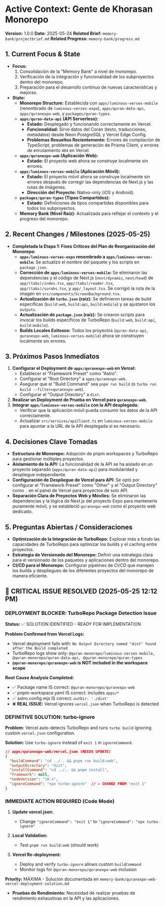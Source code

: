 # Active Context: Gente de Khorasan Monorepo

**Version:** 1.0.0
**Date:** 2025-05-24
**Related Brief:** `memory-bank/projectbrief.md`
**Related Progress:** `memory-bank/progress.md`

## 1. Current Focus & State

-   **Focus:**
    1.  Consolidación de la "Memory Bank" a nivel de monorepo.
    2.  Verificación de la integración y funcionalidad de los subproyectos dentro del monorepo.
    3.  Preparación para el desarrollo continuo de nuevas características y mejoras.
-   **State:**
    -   **Monorepo Structure:** Establecida con `apps/luminous-verses-mobile` (renombrado de `luminous-verses-expo`), `apps/quran-data-api`, `apps/quranexpo-web`, y `packages/quran-types`.
    -   **`apps/quran-data-api` (API Serverless):**
        -   **Estado:** Desplegado y funcionando correctamente en Vercel.
        -   **Funcionalidad:** Sirve datos del Corán (texto, traducciones, metadatos) desde Neon PostgreSQL y Vercel Edge Config.
        -   **Problemas Resueltos Recientemente:** Errores de compilación de TypeScript, problemas de generación de Prisma Client, y errores de enrutamiento `404` en Vercel.
    -   **`apps/quranexpo-web` (Aplicación Web):**
        -   **Estado:** El proyecto web ahora se construye localmente sin errores.
    -   **`apps/luminous-verses-mobile` (Aplicación Móvil):**
        -   **Estado:** El proyecto móvil ahora se construye localmente sin errores después de corregir las dependencias de Next.js y las rutas de imágenes.
        -   **Dirección del Proyecto:** Nativo-only (iOS y Android).
    -   **`packages/quran-types` (Tipos Compartidos):**
        -   **Estado:** Definiciones de tipos compartidas disponibles para todos los subproyectos.
    -   **Memory Bank (Nivel Raíz):** Actualizada para reflejar el contexto y el progreso del monorepo.

## 2. Recent Changes / Milestones (2025-05-25)

-   **Completada la Etapa 1: Fixes Críticos del Plan de Reorganización del Monorepo:**
    -   **`apps/luminous-verses-expo` renombrado a `apps/luminous-verses-mobile`:** Se actualizó el nombre del paquete y los scripts en `package.json`.
    -   **Corrección de `apps/luminous-verses-mobile`:** Se eliminaron las dependencias y el código de Next.js (`next/dynamic`, `next/head`) de `app/(tabs)/index.tsx`, `app/(tabs)/reader.tsx`, `app/(tabs)/surahs.tsx`, y `app/_layout.tsx`. Se corrigió la ruta de la imagen en `src/components/ScreenBackground.tsx`.
    -   **Actualización de `turbo.json` (raíz):** Se definieron tareas de build específicas (`build:web`, `build:api`, `build:mobile`) y se ajustaron los `outputs`.
    -   **Actualización de `package.json` (raíz):** Se crearon scripts para invocar los builds específicos de TurboRepo (`build:web`, `build:api`, `build:mobile`).
    -   **Builds Locales Exitosos:** Todos los proyectos (`quran-data-api`, `quranexpo-web`, `luminous-verses-mobile`) ahora se construyen localmente sin errores.

## 3. Próximos Pasos Inmediatos

1.  **Configurar el Deployment de `apps/quranexpo-web` en Vercel:**
    *   Establecer el "Framework Preset" como "Astro".
    *   Configurar el "Root Directory" a `apps/quranexpo-web`.
    *   Asegurar que el "Build Command" sea `pnpm run build` (o `turbo run build --filter=quranexpo-web`).
    *   Configurar el "Output Directory" a `dist`.
2.  **Realizar un Deployment de Prueba en Vercel para `quranexpo-web`.**
3.  **Integrar `apps/luminous-verses-mobile` con la API desplegada:**
    *   Verificar que la aplicación móvil pueda consumir los datos de la API correctamente.
    *   Actualizar `src/services/apiClient.ts` en `luminous-verses-mobile` para apuntar a la URL de la API desplegada si es necesario.

## 4. Decisiones Clave Tomadas

-   **Estructura de Monorepo:** Adopción de pnpm workspaces y TurboRepo para gestionar múltiples proyectos.
-   **Aislamiento de la API:** La funcionalidad de la API se ha aislado en un proyecto separado (`apps/quran-data-api`) para modularidad y despliegue independiente.
-   **Configuración de Despliegue de Vercel para API:** Se optó por configurar el "Framework Preset" como "Other" y el "Output Directory" como `.` en el panel de Vercel para proyectos de solo API.
-   **Separación Clara de Proyectos Web y Móviles:** Se eliminaron las dependencias y la lógica de Next.js del proyecto Expo para mantenerlo puramente móvil, y se estableció `quranexpo-web` como el proyecto web dedicado.

## 5. Preguntas Abiertas / Consideraciones

-   **Optimización de la Integración de TurboRepo:** Explorar más a fondo las capacidades de TurboRepo para optimizar los builds y el caching entre proyectos.
-   **Estrategia de Versionado del Monorepo:** Definir una estrategia clara para el versionado de los paquetes y aplicaciones dentro del monorepo.
-   **CI/CD para el Monorepo:** Configurar pipelines de CI/CD que manejen los builds y despliegues de los diferentes proyectos del monorepo de manera eficiente.
## 🚨 CRITICAL ISSUE RESOLVED (2025-05-25 12:12 PM)

### DEPLOYMENT BLOCKER: TurboRepo Package Detection Issue

**Status:** ✅ SOLUTION IDENTIFIED - READY FOR IMPLEMENTATION

**Problem Confirmed from Vercel Logs:**
- Vercel deployment fails with: `No Output Directory named "dist" found after the Build completed`
- TurboRepo logs show only: `@quran-monorepo/luminous-verses-mobile, @quran-monorepo/quran-data-api, @quran-monorepo/quran-types`
- **`@quran-monorepo/quranexpo-web` is NOT included in the workspace scope**

**Root Cause Analysis Completed:**
- ✅ Package name IS correct: `@quran-monorepo/quranexpo-web`
- ✅ pnpm-workspace.yaml IS correct: includes `apps/*`
- ✅ astro.config.mjs IS correct: `outDir: './dist'`
- ❌ **REAL ISSUE:** Vercel ignores `vercel.json` when TurboRepo is detected

### DEFINITIVE SOLUTION: turbo-ignore

**Problem:** Vercel auto-detects TurboRepo and runs `turbo build` ignoring custom `vercel.json` configuration.

**Solution:** Use `turbo-ignore` instead of `exit 1` in `ignoreCommand`.

```json
// apps/quranexpo-web/vercel.json (NEEDS UPDATE)
{
  "buildCommand": "cd ../.. && pnpm run build:web",
  "outputDirectory": "dist",
  "installCommand": "cd ../.. && pnpm install",
  "framework": null,
  "nodeVersion": "18.x",
  "ignoreCommand": "npx turbo-ignore"  // ← CHANGE FROM "exit 1"
}
```

### IMMEDIATE ACTION REQUIRED (Code Mode)

1. **Update vercel.json:**
   - Change `"ignoreCommand": "exit 1"` to `"ignoreCommand": "npx turbo-ignore"`

2. **Local Validation:**
   - Test `pnpm run build:web` (should work)

3. **Vercel Re-deployment:**
   - Deploy and verify `turbo-ignore` allows custom `buildCommand`
   - Monitor logs for `@quran-monorepo/quranexpo-web` inclusion

**Priority:** MÁXIMA - Solución documentada en `memory-bank/quranexpo-web-vercel-deployment-solution.md`

-   **Pruebas de Rendimiento:** Necesidad de realizar pruebas de rendimiento exhaustivas en la API y las aplicaciones.